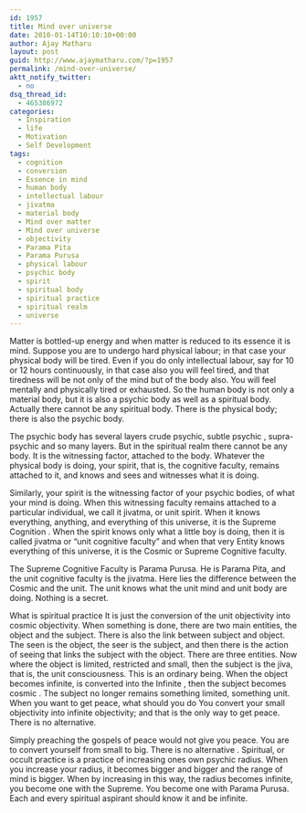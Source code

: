 ```yaml
---
id: 1957
title: Mind over universe
date: 2010-01-14T10:10:10+00:00
author: Ajay Matharu
layout: post
guid: http://www.ajaymatharu.com/?p=1957
permalink: /mind-over-universe/
aktt_notify_twitter:
  - no
dsq_thread_id:
  - 465386972
categories:
  - Inspiration
  - life
  - Motivation
  - Self Development
tags:
  - cognition
  - conversion
  - Essence in mind
  - human body
  - intellectual labour
  - jivatma
  - material body
  - Mind over matter
  - Mind over universe
  - objectivity
  - Parama Pita
  - Parama Purusa
  - physical labour
  - psychic body
  - spirit
  - spiritual body
  - spiritual practice
  - spiritual realm
  - universe
---
```

Matter is bottled-up energy and when matter is reduced to its essence it is mind. Suppose you are to undergo hard physical labour; in that case your physical body will be tired. Even if you do only intellectual labour, say for 10 or 12 hours continuously, in that case also you will feel tired, and that tiredness will be not only of the mind but of the body also. You will feel mentally and physically tired or exhausted. So the human body is not only a material body, but it is also a psychic body as well as a spiritual body. Actually there cannot be any spiritual body. There is the physical body; there is also the psychic body.

The psychic body has several layers crude psychic, subtle psychic , supra-psychic and so many layers. But in the spiritual realm there cannot be any body. It is the witnessing factor, attached to the body. Whatever the physical body is doing, your spirit, that is, the cognitive faculty, remains attached to it, and knows and sees and witnesses what it is doing.

Similarly, your spirit is the witnessing factor of your psychic bodies, of what your mind is doing. When this witnessing faculty remains attached to a particular individual, we call it jivatma, or unit spirit. When it knows everything, anything, and everything of this universe, it is the Supreme Cognition . When the spirit knows only what a little boy is doing, then it is called jivatma or &#8220;unit cognitive faculty&#8221; and when that very Entity knows everything of this universe, it is the Cosmic or Supreme Cognitive faculty.

The Supreme Cognitive Faculty is Parama Purusa. He is Parama Pita, and the unit cognitive faculty is the jivatma. Here lies the difference between the Cosmic and the unit. The unit knows what the unit mind and unit body are doing. Nothing is a secret.

What is spiritual practice It is just the conversion of the unit objectivity into cosmic objectivity. When something is done, there are two main entities, the object and the subject. There is also the link between subject and object. The seen is the object, the seer is the subject, and then there is the action of seeing that links the subject with the object. There are three entities. Now where the object is limited, restricted and small, then the subject is the jiva, that is, the unit consciousness. This is an ordinary being. When the object becomes infinite, is converted into the Infinite , then the subject becomes cosmic . The subject no longer remains something limited, something unit. When you want to get peace, what should you do You convert your small objectivity into infinite objectivity; and that is the only way to get peace. There is no alternative.

Simply preaching the gospels of peace would not give you peace. You are to convert yourself from small to big. There is no alternative . Spiritual, or occult practice is a practice of increasing ones own psychic radius. When you increase your radius, it becomes bigger and bigger and the range of mind is bigger. When by increasing in this way, the radius becomes infinite, you become one with the Supreme. You become one with Parama Purusa. Each and every spiritual aspirant should know it and be infinite.
